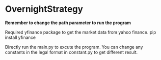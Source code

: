 # OvernightStrategy
**Remember to change the path parameter to run the program**

Required yfinance package to get the market data from yahoo finance.
pip install yfinance

Directly run the main.py to excute the program.
You can change any constants in the legal format in constant.py to get different result.
